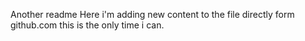 Another readme
Here i'm adding new content to the file directly form github.com
this is the only time i can.
